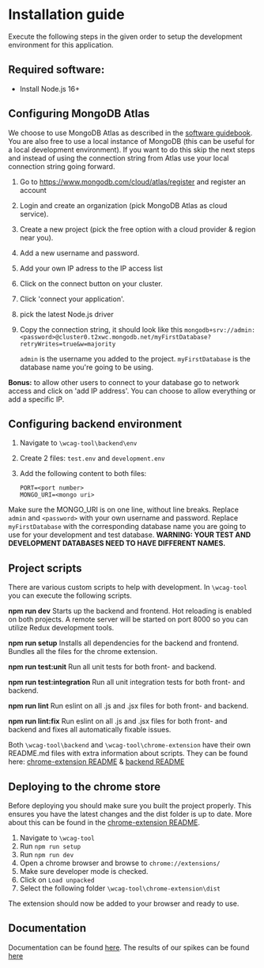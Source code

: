 # Installation guide

Execute the following steps in the given order to setup the development environment for this application. 

## Required software:

- Install Node.js 16+ 

## Configuring MongoDB Atlas

We choose to use MongoDB Atlas as described in the [software guidebook](./documentatie/Software-Guidebook/Software-Guidebook-WCAG-Tool.md). You are also free to use a local instance of MongoDB (this can be useful for a local development environment). If you want to do this skip the next steps and instead of using the connection string from Atlas use your local connection string going forward.

1. Go to https://www.mongodb.com/cloud/atlas/register and register an account

2. Login and create an organization (pick MongoDB Atlas as cloud service).

3. Create a new project (pick the free option with a cloud provider & region near you). 

4. Add a new username and password. 

5. Add your own IP adress to the IP access list

6. Click on the connect button on your cluster.  

7. Click 'connect your application'. 

8. pick the latest Node.js driver

9. Copy the connection string, it should look like this `mongodb+srv://admin:<password>@cluster0.t2xwc.mongodb.net/myFirstDatabase?retryWrites=true&w=majority`

   `admin` is the username you added to the project. `myFirstDatabase` is the database name you're going to be using.

**Bonus:** to allow other users to connect to your database go to network access and click on 'add IP address'. You can choose to allow everything or add a specific IP.

## Configuring backend environment 

1. Navigate to `\wcag-tool\backend\env`

2. Create 2 files: `test.env` and `development.env`

3. Add the following content to both files: 

   ```
   PORT=<port number>
   MONGO_URI=<mongo uri>
   ```

Make sure the MONGO_URI is on one line, without line breaks. Replace `admin` and `<password>` with your own username and password. Replace `myFirstDatabase` with the corresponding database name you are going to use for your development and test database. **WARNING: YOUR TEST AND DEVELOPMENT DATABASES NEED TO HAVE DIFFERENT NAMES.**

## Project scripts

There are various custom scripts to help with development. In `\wcag-tool` you can execute the following scripts.

**npm run dev**
Starts up the backend and frontend. Hot reloading is enabled on both projects. A remote server will be started on port 8000 so you can utilize Redux development tools. 

**npm run setup**
Installs all dependencies for the backend and frontend. Bundles all the files for the chrome extension. 

**npm run test:unit**
Run all unit tests for both front- and backend. 

**npm run test:integration**
Run all unit integration tests for both front- and backend. 

**npm run lint**
Run eslint on all .js and .jsx files for both front- and backend. 

**npm run lint:fix**
Run eslint on all .js and .jsx files for both front- and backend and fixes all automatically fixable issues. 

Both `\wcag-tool\backend` and  `\wcag-tool\chrome-extension` have their own README.md files with extra information about scripts. They can be found here: [chrome-extension README](./wcag-tool/chrome-extension/README.md) & [backend README](./wcag-tool/backend/README.md) 

## Deploying to the chrome store

Before deploying you should make sure you built the project properly. This ensures you have the latest changes and the dist folder is up to date. More about this can be found in the [chrome-extension README](./wcag-tool/chrome-extension/README.md).

1. Navigate to `\wcag-tool`
2. Run `npm run setup`
3. Run `npm run dev`
4. Open a chrome browser and browse to `chrome://extensions/`
5. Make sure developer mode is checked. 
6. Click on `Load unpacked`
7. Select the following folder `\wcag-tool\chrome-extension\dist` 

The extension should now be added to your browser and ready to use.

## Documentation

Documentation can be found [here](./documentatie/Software-Guidebook/Software-Guidebook-WCAG-Tool.md). The results of our spikes can be found [here](./documentatie/Spikes)

